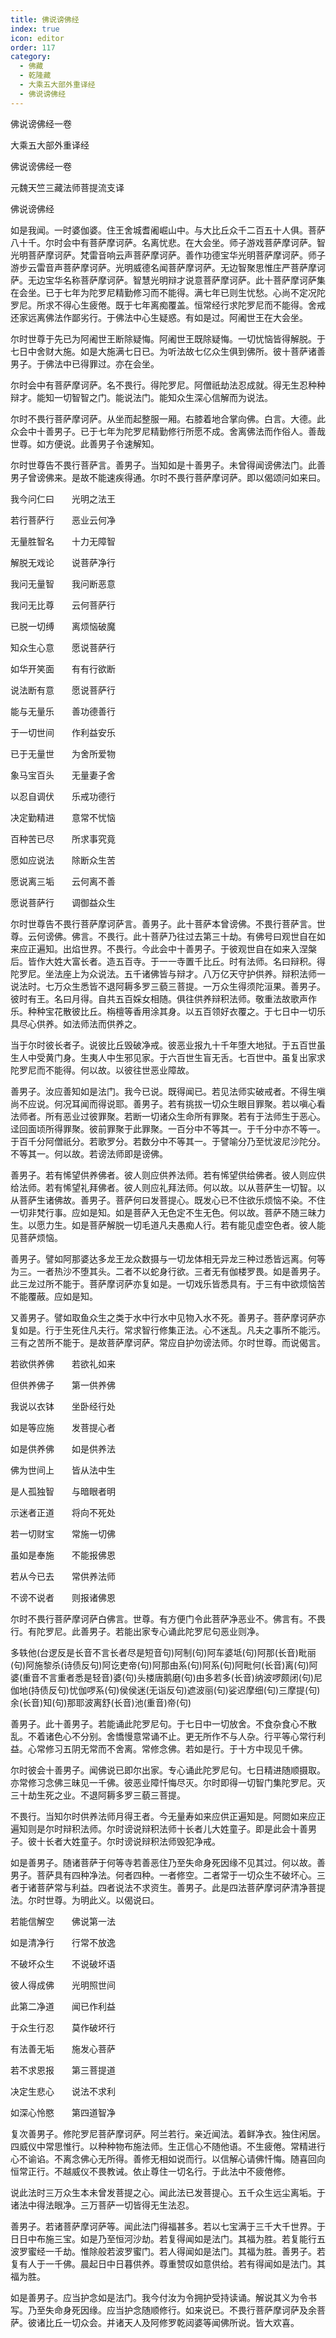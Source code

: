 ```yaml
---
title: 佛说谤佛经
index: true
icon: editor
order: 117
category:
  - 佛藏
  - 乾隆藏
  - 大乘五大部外重译经
  - 佛说谤佛经
---
```


佛说谤佛经一卷  

大乘五大部外重译经  

佛说谤佛经一卷  

元魏天竺三藏法师菩提流支译  

佛说谤佛经  

如是我闻。一时婆伽婆。住王舍城耆阇崛山中。与大比丘众千二百五十人俱。菩萨八十千。尔时会中有菩萨摩诃萨。名离忧悲。在大会坐。师子游戏菩萨摩诃萨。智光明菩萨摩诃萨。梵雷音响云声菩萨摩诃萨。善作功德宝华光明菩萨摩诃萨。师子游步云雷音声菩萨摩诃萨。光明威德名闻菩萨摩诃萨。无边智聚思惟庄严菩萨摩诃萨。无边宝华名称菩萨摩诃萨。智慧光明辩才说意菩萨摩诃萨。此十菩萨摩诃萨集在会坐。已于七年为陀罗尼精勤修习而不能得。满七年已则生忧愁。心尚不定况陀罗尼。所求不得心生疲倦。既于七年离痴覆盖。恒常经行求陀罗尼而不能得。舍戒还家远离佛法作鄙劣行。于佛法中心生疑惑。有如是过。阿阇世王在大会坐。  

尔时世尊于先已为阿阇世王断除疑悔。阿阇世王既除疑悔。一切忧恼皆得解脱。于七日中舍财大施。如是大施满七日已。为听法故七亿众生俱到佛所。彼十菩萨诸善男子。于佛法中已得罪过。亦在会坐。  

尔时会中有菩萨摩诃萨。名不畏行。得陀罗尼。阿僧祇劫法忍成就。得无生忍种种辩才。能知一切智智之门。能说法门。能知众生深心信解而为说法。  

尔时不畏行菩萨摩诃萨。从坐而起整服一厢。右膝着地合掌向佛。白言。大德。此众会中十善男子。已于七年为陀罗尼精勤修行所愿不成。舍离佛法而作俗人。善哉世尊。如方便说。此善男子令速解知。  

尔时世尊告不畏行菩萨言。善男子。当知如是十善男子。未曾得闻谤佛法门。此善男子曾谤佛来。是故不能速疾得通。尔时不畏行菩萨摩诃萨。即以偈颂问如来曰。  

我今问仁曰　　光明之法王  

若行菩萨行　　恶业云何净  

无量胜智名　　十力无障智  

解脱无戏论　　说菩萨净行  

我问无量智　　我问断恶意  

我问无比尊　　云何菩萨行  

已脱一切缚　　离烦恼破魔  

知众生心意　　愿说菩萨行  

如华开笑面　　有有行欲断  

说法断有意　　愿说菩萨行  

能与无量乐　　善功德善行  

于一切世间　　作利益安乐  

已于无量世　　为舍所爱物  

象马宝百头　　无量妻子舍  

以忍自调伏　　乐戒功德行  

决定勤精进　　意常不忧恼  

百种苦已尽　　所求事究竟  

愿如应说法　　除断众生苦  

愿说离三垢　　云何离不善  

愿说菩萨行　　调御益众生  

尔时世尊告不畏行菩萨摩诃萨言。善男子。此十菩萨本曾谤佛。不畏行菩萨言。世尊。云何谤佛。佛言。不畏行。此十菩萨乃往过去第三十劫。有佛号曰观世自在如来应正遍知。出焰世界。不畏行。今此会中十善男子。于彼观世自在如来入涅槃后。皆作大姓大富长者。造五百寺。于一一寺置千比丘。时有法师。名曰辩积。得陀罗尼。坐法座上为众说法。五千诸佛皆与辩才。八万亿天守护供养。辩积法师一说法时。七万众生悉皆不退阿耨多罗三藐三菩提。一万众生得须陀洹果。善男子。彼时有王。名曰月得。自共五百婇女相随。俱往供养辩积法师。敬重法故歌声作乐。种种宝花散彼比丘。栴檀等香用涂其身。以五百领好衣覆之。于七日中一切乐具尽心供养。如法师法而供养之。  

当于尔时彼长者子。说彼比丘毁破净戒。彼恶业报九十千年堕大地狱。于五百世虽生人中受黄门身。生夷人中生邪见家。于六百世生盲无舌。七百世中。虽复出家求陀罗尼而不能得。何以故。以彼往世恶业障故。  

善男子。汝应善知如是法门。我今已说。既得闻已。若见法师实破戒者。不得生嗔尚不应说。何况耳闻而得说耶。善男子。若有挑拔一切众生眼目罪聚。若以嗔心看法师者。所有恶业过彼罪聚。若断一切诸众生命所有罪聚。若有于法师生于恶心。迳回面顷所得罪聚。彼前罪聚于此罪聚。一百分中不等其一。于千分中亦不等一。于百千分阿僧祇分。若歌罗分。若数分中不等其一。于譬喻分乃至忧波尼沙陀分。不等其一。何以故。若谤法师即是谤佛。  

善男子。若有悕望供养佛者。彼人则应供养法师。若有悕望供给佛者。彼人则应供给法师。若有悕望礼拜佛者。彼人则应礼拜法师。何以故。以从菩萨生一切智。以从菩萨生诸佛故。善男子。菩萨何曰发菩提心。既发心已不住欲乐烦恼不染。不住一切非梵行事。应如是知。如是菩萨入无色定不生无色。何以故。菩萨不随三昧力生。以愿力生。如是菩萨解脱一切毛道凡夫愚痴人行。若有能见虚空色者。彼人能见菩萨烦恼。  

善男子。譬如阿那婆达多龙王龙众数摄与一切龙体相无异龙三种过悉皆远离。何等为三。一者热沙不堕其头。二者不以蛇身行欲。三者无有伽楼罗畏。如是善男子。此三龙过所不能于。菩萨摩诃萨亦复如是。一切戏乐皆悉具有。于三有中欲烦恼苦不能覆蔽。应如是知。  

又善男子。譬如取鱼众生之类于水中行水中见物入水不死。善男子。菩萨摩诃萨亦复如是。行于生死住凡夫行。常求智行修集正法。心不迷乱。凡夫之事所不能污。三有之苦所不能于。是故菩萨摩诃萨。常应自护勿谤法师。尔时世尊。而说偈言。  

若欲供养佛　　若欲礼如来  

但供养佛子　　第一供养佛  

我说以衣钵　　坐卧经行处  

如是等应施　　发菩提心者  

如是供养佛　　如是供养法  

佛为世间上　　皆从法中生  

是人孤独智　　与暗眼者明  

示迷者正道　　将向不死处  

若一切财宝　　常施一切佛  

虽如是奉施　　不能报佛恩  

若从今已去　　常供养法师  

不谤不说者　　则报诸佛恩  

尔时不畏行菩萨摩诃萨白佛言。世尊。有方便门令此菩萨净恶业不。佛言有。不畏行。有陀罗尼。此善男子。若能出家专心诵此陀罗尼句恶业则净。  

多轶他(台逻反是长音不言长者尽是短音句)阿制(句)阿车婆坻(句)阿那(长音)毗丽(句)阿施黎杀(诗债反句)阿讫吏帝(句)阿那由系(句)阿系(句)阿毗何(长音)离(句)阿婆(重音不言重者悉是轻音)婆(句)头楼唐鹅磨(句)由多若多(长音)纳波啰颇闭(句)尼伽地(持债反句)忧伽啰系(句)侯侯迷(无诣反句)遮波丽(句)娑迟摩细(句)三摩提(句)余(长音)知(句)那耶波离舒(长音)池(重音)帝(句)  

善男子。此十善男子。若能诵此陀罗尼句。于七日中一切放舍。不食杂食心不散乱。不着诸色心不分别。舍憍慢意常诵不止。更无所作不与人杂。行平等心常行利益。心常修习五阴无常而不舍离。常修念佛。若如是行。于十方中现见千佛。  

尔时彼会十善男子。闻佛说已即尔出家。专心诵此陀罗尼句。七日精进随顺摄取。亦常修习念佛三昧见一千佛。彼恶业障忏悔尽灭。尔时即得一切智门集陀罗尼。灭三十劫生死之业。不退阿耨多罗三藐三菩提。  

不畏行。当知尔时供养法师月得王者。今无量寿如来应供正遍知是。阿閦如来应正遍知则是尔时辩积法师。尔时谤说辩积法师十长者儿大姓童子。即是此会十善男子。彼十长者大姓童子。尔时谤说辩积法师毁犯净戒。  

如是善男子。随诸菩萨于何等寺若善恶住乃至失命身死因缘不见其过。何以故。善男子。菩萨具有四种净法。何者四种。一者修空。二者常于一切众生不破坏心。三者于诸菩萨常与利益。四者说法不求资生。善男子。此是四法菩萨摩诃萨清净菩提法。尔时世尊。为明此义。以偈说曰。  

若能信解空　　佛说第一法  

如是清净行　　行常不放逸  

不破坏众生　　不说破坏语  

彼人得成佛　　光明照世间  

此第二净道　　闻已作利益  

于众生行忍　　莫作破坏行  

有法善无垢　　施发心菩萨  

若不求恩报　　第三菩提道  

决定生悲心　　说法不求利  

如深心怜愍　　第四道智净  

复次善男子。修陀罗尼菩萨摩诃萨。阿兰若行。亲近闻法。着鲜净衣。独住闲居。四威仪中常思惟行。以种种物布施法师。生正信心不随他语。不生疲倦。常精进行心不谕谄。不离念佛心无所得。善修无相如说而行。以信解心请佛忏悔。随喜回向恒常正行。不越威仪不畏教诫。依止尊住一切名行。于此法中不疲倦修。  

说此法时三万众生本未曾发菩提之心。闻此法已发菩提心。五千众生远尘离垢。于诸法中得法眼净。三万菩萨一切皆得无生法忍。  

善男子。若诸菩萨摩诃萨等。闻此法门得福甚多。若以七宝满于三千大千世界。于日日中布施三宝。如是乃至恒河沙劫。若复得闻如是法门。其福为胜。若复能行五波罗蜜经一千劫。惟除般若波罗蜜门。若人得闻如是法门。其福为胜。善男子。若复有人于一千佛。晨起日中日暮供养。尊重赞叹如意供给。若有得闻如是法门。其福为胜。  

如是善男子。应当护念如是法门。我今付汝为令拥护受持读诵。解说其义为令书写。乃至失命身死因缘。应当护念随顺修行。如来说已。不畏行菩萨摩诃萨及余菩萨。彼诸比丘一切众会。并诸天人及阿修罗乾闼婆等闻佛所说。皆大欢喜。  
